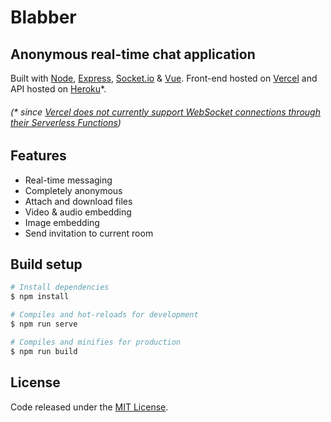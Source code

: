 # Blabber
## Anonymous real-time chat application

Built with [Node](https://nodejs.org/en/), [Express](https://expressjs.com/), [Socket.io](https://socket.io/) & [Vue](https://vuejs.org/). Front-end hosted on [Vercel](https://vercel.com/) and API hosted on [Heroku](https://www.heroku.com/)*. 

###### (* since [Vercel does not currently support WebSocket connections through their Serverless Functions](https://vercel.com/support/articles/do-vercel-serverless-functions-support-websocket-connections))

## Features

- Real-time messaging
- Completely anonymous
- Attach and download files
- Video & audio embedding
- Image embedding
- Send invitation to current room

## Build setup

```bash
# Install dependencies
$ npm install

# Compiles and hot-reloads for development
$ npm run serve

# Compiles and minifies for production
$ npm run build
```

## License

Code released under the [MIT License](https://github.com/carlssonemil/blabber/blob/master/LICENSE).